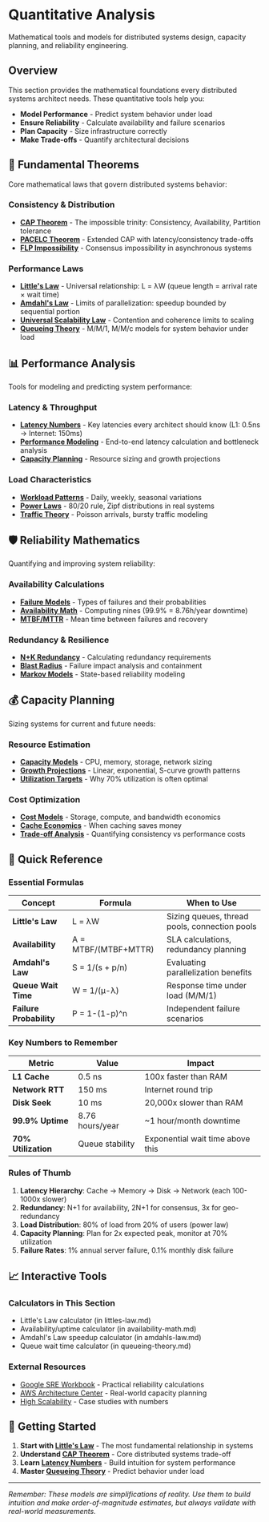 # Quantitative Analysis

Mathematical tools and models for distributed systems design, capacity planning, and reliability engineering.

## Overview

This section provides the mathematical foundations every distributed systems architect needs. These quantitative tools help you:

- **Model Performance** - Predict system behavior under load
- **Ensure Reliability** - Calculate availability and failure scenarios  
- **Plan Capacity** - Size infrastructure correctly
- **Make Trade-offs** - Quantify architectural decisions

## 🔬 Fundamental Theorems

Core mathematical laws that govern distributed systems behavior:

### Consistency & Distribution
- **[CAP Theorem](cap-theorem.md)** - The impossible trinity: Consistency, Availability, Partition tolerance
- **[PACELC Theorem](../../quantitative/cap-theorem-enhanced.md)** - Extended CAP with latency/consistency trade-offs
- **[FLP Impossibility](../../quantitative/consensus.md)** - Consensus impossibility in asynchronous systems

### Performance Laws
- **[Little's Law](littles-law.md)** - Universal relationship: L = λW (queue length = arrival rate × wait time)
- **[Amdahl's Law](amdahls-law.md)** - Limits of parallelization: speedup bounded by sequential portion
- **[Universal Scalability Law](universal-scalability.md)** - Contention and coherence limits to scaling
- **[Queueing Theory](queueing-theory.md)** - M/M/1, M/M/c models for system behavior under load

## 📊 Performance Analysis

Tools for modeling and predicting system performance:

### Latency & Throughput
- **[Latency Numbers](latency-numbers.md)** - Key latencies every architect should know (L1: 0.5ns → Internet: 150ms)
- **[Performance Modeling](performance-modeling.md)** - End-to-end latency calculation and bottleneck analysis
- **[Capacity Planning](../../quantitative/capacity-planning.md)** - Resource sizing and growth projections

### Load Characteristics
- **[Workload Patterns](../../quantitative/time-series.md)** - Daily, weekly, seasonal variations
- **[Power Laws](../../quantitative/power-laws.md)** - 80/20 rule, Zipf distributions in real systems
- **[Traffic Theory](../../quantitative/network-theory.md)** - Poisson arrivals, bursty traffic modeling

## 🛡️ Reliability Mathematics

Quantifying and improving system reliability:

### Availability Calculations
- **[Failure Models](failure-models.md)** - Types of failures and their probabilities
- **[Availability Math](../../quantitative/availability-math.md)** - Computing nines (99.9% = 8.76h/year downtime)
- **[MTBF/MTTR](../../quantitative/mtbf-mttr.md)** - Mean time between failures and recovery

### Redundancy & Resilience
- **[N+K Redundancy](../../quantitative/reliability-theory.md)** - Calculating redundancy requirements
- **[Blast Radius](../../quantitative/blast-radius.md)** - Failure impact analysis and containment
- **[Markov Models](../../quantitative/markov-chains.md)** - State-based reliability modeling

## 💰 Capacity Planning

Sizing systems for current and future needs:

### Resource Estimation
- **[Capacity Models](../../quantitative/capacity-planning.md)** - CPU, memory, storage, network sizing
- **[Growth Projections](../../quantitative/time-series.md)** - Linear, exponential, S-curve growth patterns
- **[Utilization Targets](../../quantitative/queueing-models.md)** - Why 70% utilization is often optimal

### Cost Optimization
- **[Cost Models](../../quantitative/storage-economics.md)** - Storage, compute, and bandwidth economics
- **[Cache Economics](../../quantitative/cache-economics.md)** - When caching saves money
- **[Trade-off Analysis](../../quantitative/coordination-costs.md)** - Quantifying consistency vs performance costs

## 🎯 Quick Reference

### Essential Formulas

| Concept | Formula | When to Use |
|---------|---------|-------------|
| **Little's Law** | L = λW | Sizing queues, thread pools, connection pools |
| **Availability** | A = MTBF/(MTBF+MTTR) | SLA calculations, redundancy planning |
| **Amdahl's Law** | S = 1/(s + p/n) | Evaluating parallelization benefits |
| **Queue Wait Time** | W = 1/(μ-λ) | Response time under load (M/M/1) |
| **Failure Probability** | P = 1-(1-p)^n | Independent failure scenarios |

### Key Numbers to Remember

| Metric | Value | Impact |
|--------|-------|--------|
| **L1 Cache** | 0.5 ns | 100x faster than RAM |
| **Network RTT** | 150 ms | Internet round trip |
| **Disk Seek** | 10 ms | 20,000x slower than RAM |
| **99.9% Uptime** | 8.76 hours/year | ~1 hour/month downtime |
| **70% Utilization** | Queue stability | Exponential wait time above this |

### Rules of Thumb

1. **Latency Hierarchy**: Cache → Memory → Disk → Network (each 100-1000x slower)
2. **Redundancy**: N+1 for availability, 2N+1 for consensus, 3x for geo-redundancy
3. **Load Distribution**: 80% of load from 20% of users (power law)
4. **Capacity Planning**: Plan for 2x expected peak, monitor at 70% utilization
5. **Failure Rates**: 1% annual server failure, 0.1% monthly disk failure

## 📈 Interactive Tools

### Calculators in This Section
- Little's Law calculator (in littles-law.md)
- Availability/uptime calculator (in availability-math.md)
- Amdahl's Law speedup calculator (in amdahls-law.md)
- Queue wait time calculator (in queueing-theory.md)

### External Resources
- [Google SRE Workbook](https://sre.google/workbook/) - Practical reliability calculations
- [AWS Architecture Center](https://aws.amazon.com/architecture/) - Real-world capacity planning
- [High Scalability](http://highscalability.com/) - Case studies with numbers

## 🚀 Getting Started

1. **Start with [Little's Law](littles-law.md)** - The most fundamental relationship in systems
2. **Understand [CAP Theorem](cap-theorem.md)** - Core distributed systems trade-off
3. **Learn [Latency Numbers](latency-numbers.md)** - Build intuition for system performance
4. **Master [Queueing Theory](queueing-theory.md)** - Predict behavior under load

---

*Remember: These models are simplifications of reality. Use them to build intuition and make order-of-magnitude estimates, but always validate with real-world measurements.*